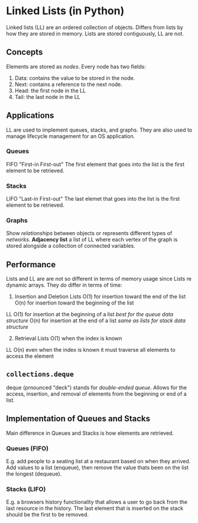 # Linked Lists (in Python)
Linked lists (LL) are an ordered collection of objects.
Differs from lists by how they are stored in memory. Lists are stored contiguously, LL are not.

## Concepts
Elements are stored as *nodes*.
Every node has two fields:
1. Data: contains the value to be stored in the node.
2. Next: contains a reference to the next node.
3. Head: the first node in the LL
4. Tail: the last node in the LL

## Applications
LL are used to implement queues, stacks, and graphs.
They are also used to manage lifecycle management for an OS application.

### Queues
FIFO "First-in First-out"
The first element that goes into the list is the first element to be retrieved.

### Stacks
LIFO "Last-in First-out"
The last elemet that goes into the list is the first element to be retrieved.

### Graphs
Show *relationships* between objects or represents different types of *networks*.
**Adjacency list** a list of LL where each vertex of the graph is stored alongside a collection of connected variables.

## Performance
Lists and LL are are not so different in terms of memory usage since Lists re dynamic arrays.
They do differ in terms of time:
1. Insertion and Deletion
Lists
O(1) for insertion toward the end of the list
O(n) for insertion toward the beginning of the list

LL
O(1) for insertion at the beginning of a list *best for the queue data structure*
O(n) for insertion at the end of a list *same as lists for stack data structure*

2. Retrieval
Lists
O(1) when the index is known

LL 
O(n) even when the index is known it must traverse all elements to access the element

## `collections.deque`
deque (prnounced "deck") stands for *double-ended queue*.
Allows for the access, insertion, and removal of elements from the beginning or end of a list.

## Implementation of Queues and Stacks
Main difference in Queues and Stacks is how elements are retrieved.

### Queues (FIFO)
E.g. add people to a seating list at a restaurant based on when they arrived.
Add values to a list (enqueue), then remove the value thats been on the list the longest (dequeue).

### Stacks (LIFO)
E.g. a browsers history functionality that allows a user to go back from the last resource in the history.
The last element that is inserted on the stack should be the first to be removed.

